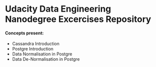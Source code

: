 # Udacity Data Engineering Nanodegree Excercises Repository

<h4> Concepts present: </h4>
<ul>
  <li> Cassandra Introduction </li>
  <li> Postgre Introduction </li>
  <li> Data Normalisation in Postgre </li>
  <li> Data De-Normalisation in Postgre </li>
</ul>
